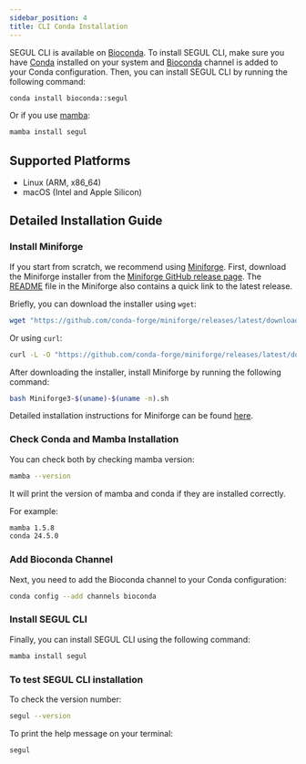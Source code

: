 ```yaml
---
sidebar_position: 4
title: CLI Conda Installation
---
```


SEGUL CLI is available on [Bioconda](https://anaconda.org/bioconda/segul). To install SEGUL CLI, make sure you have [Conda](https://docs.conda.io/en/latest/) installed on your system and [Bioconda](https://bioconda.github.io/index.html) channel is added to your Conda configuration. Then, you can install SEGUL CLI by running the following command:

```bash
conda install bioconda::segul
```

Or if you use [mamba](https://github.com/mamba-org/mamba):

```bash
mamba install segul
```

## Supported Platforms

- Linux (ARM, x86_64)
- macOS (Intel and Apple Silicon)

## Detailed Installation Guide

### Install Miniforge

If you start from scratch, we recommend using [Miniforge](https://github.com/conda-forge/miniforge). First, download the Miniforge installer from the [Miniforge GitHub release page](https://github.com/conda-forge/miniforge/releases). The [README](https://github.com/conda-forge/miniforge) file in the Miniforge also contains a quick link to the latest release.

Briefly, you can download the installer using `wget`:

```bash
wget "https://github.com/conda-forge/miniforge/releases/latest/download/Miniforge3-$(uname)-$(uname -m).sh"
```

Or using `curl`:

```bash
curl -L -O "https://github.com/conda-forge/miniforge/releases/latest/download/Miniforge3-$(uname)-$(uname -m).sh"
```

After downloading the installer, install Miniforge by running the following command:

```bash
bash Miniforge3-$(uname)-$(uname -m).sh
```

Detailed installation instructions for Miniforge can be found [here](https://github.com/conda-forge/miniforge).

### Check Conda and Mamba Installation

You can check both by checking mamba version:

```bash
mamba --version
```

It will print the version of mamba and conda if they are installed correctly.

For example:

```bash
mamba 1.5.8
conda 24.5.0
```

### Add Bioconda Channel

Next, you need to add the Bioconda channel to your Conda configuration:

```bash
conda config --add channels bioconda
```

### Install SEGUL CLI

Finally, you can install SEGUL CLI using the following command:

```bash
mamba install segul
```

### To test SEGUL CLI installation

To check the version number:

```bash
segul --version
```

To print the help message on your terminal:

```bash
segul
```
